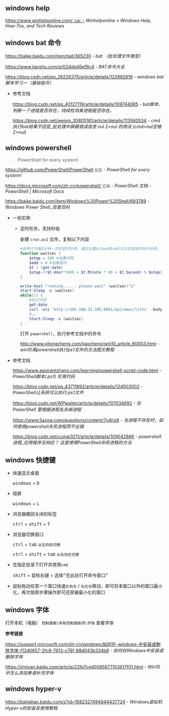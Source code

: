 ## windows help

https://www.winhelponline.com/ :us: - *Winhelponline » Windows Help, How-Tos, and Tech Reviews*

## windows bat 命令

https://baike.baidu.com/item/bat/365230 - *bat （批处理文件类型）*

<https://www.jianshu.com/p/024de46ef9c4> - *BAT命令大全*

https://blog.csdn.net/qq_26226375/article/details/122882619 - *windows bat脚本学习一（基础指令）*

- 参考文档

  https://blog.csdn.net/qq_40127119/article/details/109744085 - *bat脚本，判断一个进程是否存在，持续检测某进程是否存在。*

  https://blog.csdn.net/weixin_30805181/article/details/113560534 - *cmd执行bat结果不回显_批处理中屏蔽错误信息 nul 2>nul 的用法 (cmd>nul空格2>nul)*

## windows powershell

> PowerShell for every system!

https://github.com/PowerShell/PowerShell :us: - *PowerShell for every system!*

https://docs.microsoft.com/zh-cn/powershell/ :cn: - *PowerShell 文档 - PowerShell | Microsoft Docs*

https://baike.baidu.com/item/Windows%20Power%20Shell/693789 - *Windows Power Shell_百度百科*

- 一些实例

  - 定时任务，支持秒级

    新建 `cron.ps1` 文件，复制以下内容

    ```powershell
    #此例子为每5分钟一次的定时任务，通过设置$step和$add可以实现延时执行任务。
    function waitsec {
        $step = 300 #设置间隔
        $add = 0 #设置延时
        $t = (get-date)
        $step-(($t.Hour*3600 + $t.Minute * 60 + $t.Second) % $step) + $add
    }
    
    write-host "running...... please wait" (waitsec)"S" 
    Start-Sleep -s (waitsec)
    while(1) {
        #执行代码
        get-date
        curl -uri 'http://192.168.31.105:8081/api/news/lists' -body 'type=2' -method 'POST'
        #……
        Start-Sleep -s (waitsec)
    }
    
    ```

    打开 `powershell`，执行参考文档中的命令

    http://www.xitongcheng.com/jiaocheng/win10_article_60003.html - *win10用powershell执行ps1文件的方法图文教程*

- 参考文档

  https://www.aspirantzhang.com/learning/powershell-script-code.html - *PowerShell脚本(.ps1) 实用代码*

  https://blog.csdn.net/qq_43711892/article/details/124503002 - *PowerShell让系统可以执行.ps1文件*

  https://blog.csdn.net/WPwalter/article/details/107034692 - *在 PowerShell 里根据进程名杀掉进程*

  https://www.5axxw.com/questions/content/7v4hz8 - *当进程不存在时，如何使用powershell杀死进程而不出错*

  https://blog.csdn.net/cumai3211/article/details/109042866 - *powershell进程_应用程序无响应？ 这是使用PowerShell杀死进程的方法*

## windows 快捷键

- 快速显示桌面

  <kbd>windows</kbd> + <kbd>D</kbd>

- 锁屏

  <kbd>windows</kbd> + <kbd>L</kbd>

- 浏览器撤回关闭的标签

  <kbd>ctrl</kbd> + <kbd>shift</kbd> + <kbd>T</kbd>

- 浏览器切换窗口

  <kbd>ctrl</kbd>  + <kbd>tab</kbd>  `从左向右切换`

  <kbd>ctrl</kbd>  + <kbd>shift</kbd>  + <kbd>tab</kbd> `从右向左切换`

- 在指定目录下打开并使用`cmd`

  <kbd>shift</kbd> + <kbd>鼠标右键</kbd> + <kbd>选择“在此处打开命令窗口”</kbd>

- 鼠标拖动任意一个窗口快速`左右左` / `右左右`移动，即可将本窗口以外的窗口最小化，再次按原步骤操作即可还原被最小化的窗口




## windows 字体

打开本机（电脑） `控制面板\所有控制面板项\字体` 查看字体

**参考链接**

<https://support.microsoft.com/zh-cn/windows/如何在-windows-中安装或删除字体-f12d0657-2fc8-7613-c76f-88d043b334b8> - *如何在Windows中安装或删除字体*

https://jingyan.baidu.com/article/22fe7ced0085677103617f01.html - *Win10中怎么添加泰语补充字体*



## windows hyper-v

https://baijiahao.baidu.com/s?id=1682327494844437724 - *Windows虚拟机Hyper-v的安装及使用教程*
